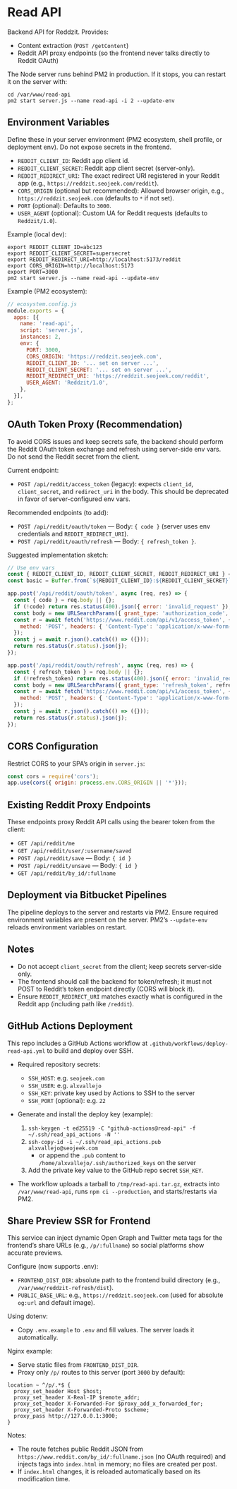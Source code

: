 # Read API

Backend API for Reddzit. Provides:
- Content extraction (`POST /getContent`)
- Reddit API proxy endpoints (so the frontend never talks directly to Reddit OAuth)

The Node server runs behind PM2 in production. If it stops, you can restart it on the server with:

```
cd /var/www/read-api
pm2 start server.js --name read-api -i 2 --update-env
```

## Environment Variables

Define these in your server environment (PM2 ecosystem, shell profile, or deployment env). Do not expose secrets in the frontend.

- `REDDIT_CLIENT_ID`: Reddit app client id.
- `REDDIT_CLIENT_SECRET`: Reddit app client secret (server-only).
- `REDDIT_REDIRECT_URI`: The exact redirect URI registered in your Reddit app (e.g., `https://reddzit.seojeek.com/reddit`).
- `CORS_ORIGIN` (optional but recommended): Allowed browser origin, e.g., `https://reddzit.seojeek.com` (defaults to `*` if not set).
- `PORT` (optional): Defaults to `3000`.
- `USER_AGENT` (optional): Custom UA for Reddit requests (defaults to `Reddzit/1.0`).

Example (local dev):

```
export REDDIT_CLIENT_ID=abc123
export REDDIT_CLIENT_SECRET=supersecret
export REDDIT_REDIRECT_URI=http://localhost:5173/reddit
export CORS_ORIGIN=http://localhost:5173
export PORT=3000
pm2 start server.js --name read-api --update-env
```

Example (PM2 ecosystem):

```js
// ecosystem.config.js
module.exports = {
  apps: [{
    name: 'read-api',
    script: 'server.js',
    instances: 2,
    env: {
      PORT: 3000,
      CORS_ORIGIN: 'https://reddzit.seojeek.com',
      REDDIT_CLIENT_ID: '... set on server ...',
      REDDIT_CLIENT_SECRET: '... set on server ...',
      REDDIT_REDIRECT_URI: 'https://reddzit.seojeek.com/reddit',
      USER_AGENT: 'Reddzit/1.0',
    },
  }],
};
```

## OAuth Token Proxy (Recommendation)

To avoid CORS issues and keep secrets safe, the backend should perform the Reddit OAuth token exchange and refresh using server-side env vars. Do not send the Reddit secret from the client.

Current endpoint:
- `POST /api/reddit/access_token` (legacy): expects `client_id`, `client_secret`, and `redirect_uri` in the body. This should be deprecated in favor of server-configured env vars.

Recommended endpoints (to add):
- `POST /api/reddit/oauth/token` — Body: `{ code }` (server uses env credentials and `REDDIT_REDIRECT_URI`).
- `POST /api/reddit/oauth/refresh` — Body: `{ refresh_token }`.

Suggested implementation sketch:

```js
// Use env vars
const { REDDIT_CLIENT_ID, REDDIT_CLIENT_SECRET, REDDIT_REDIRECT_URI } = process.env;
const basic = Buffer.from(`${REDDIT_CLIENT_ID}:${REDDIT_CLIENT_SECRET}`).toString('base64');

app.post('/api/reddit/oauth/token', async (req, res) => {
  const { code } = req.body || {};
  if (!code) return res.status(400).json({ error: 'invalid_request' });
  const body = new URLSearchParams({ grant_type: 'authorization_code', code, redirect_uri: REDDIT_REDIRECT_URI });
  const r = await fetch('https://www.reddit.com/api/v1/access_token', {
    method: 'POST', headers: { 'Content-Type': 'application/x-www-form-urlencoded', Authorization: `Basic ${basic}` }, body,
  });
  const j = await r.json().catch(() => ({}));
  return res.status(r.status).json(j);
});

app.post('/api/reddit/oauth/refresh', async (req, res) => {
  const { refresh_token } = req.body || {};
  if (!refresh_token) return res.status(400).json({ error: 'invalid_request' });
  const body = new URLSearchParams({ grant_type: 'refresh_token', refresh_token });
  const r = await fetch('https://www.reddit.com/api/v1/access_token', {
    method: 'POST', headers: { 'Content-Type': 'application/x-www-form-urlencoded', Authorization: `Basic ${basic}` }, body,
  });
  const j = await r.json().catch(() => ({}));
  return res.status(r.status).json(j);
});
```

## CORS Configuration

Restrict CORS to your SPA’s origin in `server.js`:

```js
const cors = require('cors');
app.use(cors({ origin: process.env.CORS_ORIGIN || '*'}));
```

## Existing Reddit Proxy Endpoints

These endpoints proxy Reddit API calls using the bearer token from the client:

- `GET /api/reddit/me`
- `GET /api/reddit/user/:username/saved`
- `POST /api/reddit/save` — Body: `{ id }`
- `POST /api/reddit/unsave` — Body: `{ id }`
- `GET /api/reddit/by_id/:fullname`

## Deployment via Bitbucket Pipelines

The pipeline deploys to the server and restarts via PM2. Ensure required environment variables are present on the server. PM2’s `--update-env` reloads environment variables on restart.

## Notes

- Do not accept `client_secret` from the client; keep secrets server-side only.
- The frontend should call the backend for token/refresh; it must not POST to Reddit’s token endpoint directly (CORS will block it).
- Ensure `REDDIT_REDIRECT_URI` matches exactly what is configured in the Reddit app (including path like `/reddit`).

## GitHub Actions Deployment

This repo includes a GitHub Actions workflow at `.github/workflows/deploy-read-api.yml` to build and deploy over SSH.

- Required repository secrets:
  - `SSH_HOST`: e.g. `seojeek.com`
  - `SSH_USER`: e.g. `alxvallejo`
  - `SSH_KEY`: private key used by Actions to SSH to the server
  - `SSH_PORT` (optional): e.g. `22`

- Generate and install the deploy key (example):
  1. `ssh-keygen -t ed25519 -C "github-actions@read-api" -f ~/.ssh/read_api_actions -N ''`
  2. `ssh-copy-id -i ~/.ssh/read_api_actions.pub alxvallejo@seojeek.com`
     - or append the `.pub` content to `/home/alxvallejo/.ssh/authorized_keys` on the server
  3. Add the private key value to the GitHub repo secret `SSH_KEY`.

- The workflow uploads a tarball to `/tmp/read-api.tar.gz`, extracts into `/var/www/read-api`, runs `npm ci --production`, and starts/restarts via PM2.
## Share Preview SSR for Frontend

This service can inject dynamic Open Graph and Twitter meta tags for the frontend’s share URLs (e.g., `/p/:fullname`) so social platforms show accurate previews.

Configure (now supports .env):
- `FRONTEND_DIST_DIR`: absolute path to the frontend build directory (e.g., `/var/www/reddzit-refresh/dist`).
- `PUBLIC_BASE_URL`: e.g., `https://reddzit.seojeek.com` (used for absolute `og:url` and default image).

Using dotenv:
- Copy `.env.example` to `.env` and fill values. The server loads it automatically.

Nginx example:
- Serve static files from `FRONTEND_DIST_DIR`.
- Proxy only `/p/` routes to this server (port `3000` by default):

```
location ~ ^/p/.*$ {
  proxy_set_header Host $host;
  proxy_set_header X-Real-IP $remote_addr;
  proxy_set_header X-Forwarded-For $proxy_add_x_forwarded_for;
  proxy_set_header X-Forwarded-Proto $scheme;
  proxy_pass http://127.0.0.1:3000;
}
```

Notes:
- The route fetches public Reddit JSON from `https://www.reddit.com/by_id/:fullname.json` (no OAuth required) and injects tags into `index.html` in memory; no files are created per post.
- If `index.html` changes, it is reloaded automatically based on its modification time.
